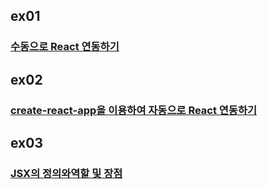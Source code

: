 ## ex01
### [수동으로 React 연동하기](https://github.com/YuumiNam/reactStudy/tree/master/%EC%98%88%EC%A0%9C/ex01)

## ex02
### [create-react-app을 이용하여 자동으로 React 연동하기](https://github.com/YuumiNam/reactStudy/tree/master/%EC%98%88%EC%A0%9C/my-app)

## ex03
### [JSX의 정의와역할 및 장점](https://github.com/YuumiNam/reactStudy/tree/master/%EC%98%88%EC%A0%9C/my-app/src/ex03)
